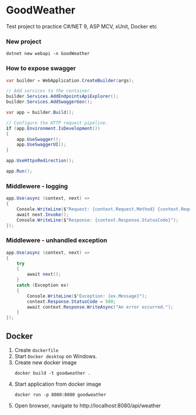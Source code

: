 # GoodWeather
Test project to practice C#/NET 9, ASP MCV, xUnit, Docker etc

### New project
```
dotnet new webapi -n GoodWeather
```

### How to expose swagger
```c#
var builder = WebApplication.CreateBuilder(args);

// Add services to the container.
builder.Services.AddEndpointsApiExplorer();
builder.Services.AddSwaggerGen();

var app = builder.Build();

// Configure the HTTP request pipeline.
if (app.Environment.IsDevelopment())
{
    app.UseSwagger();
    app.UseSwaggerUI();
}

app.UseHttpsRedirection();

app.Run();
```

### Middlewere - logging
```C#
app.Use(async (context, next) =>
{
    Console.WriteLine($"Request: {context.Request.Method} {context.Request.Path}");
    await next.Invoke();
    Console.WriteLine($"Response: {context.Response.StatusCode}");
});
```

### Middlewere - unhandled exception
```C#
app.Use(async (context, next) =>
{
    try
    {
        await next();
    }
    catch (Exception ex)
    {
        Console.WriteLine($"Exception: {ex.Message}");
        context.Response.StatusCode = 500;
        await context.Response.WriteAsync("An error occurred.");
    }
});
```

## Docker
1. Create `dockerfile`
2. Start `Docker desktop` on Windows.
3. Create new docker image
    ```
    docker build -t goodweather .
    ```
4. Start application from docker image
    ```
    docker run -p 8080:8080 goodweather
    ```
5. Open browser, navigate to http://localhost:8080/api/weather



